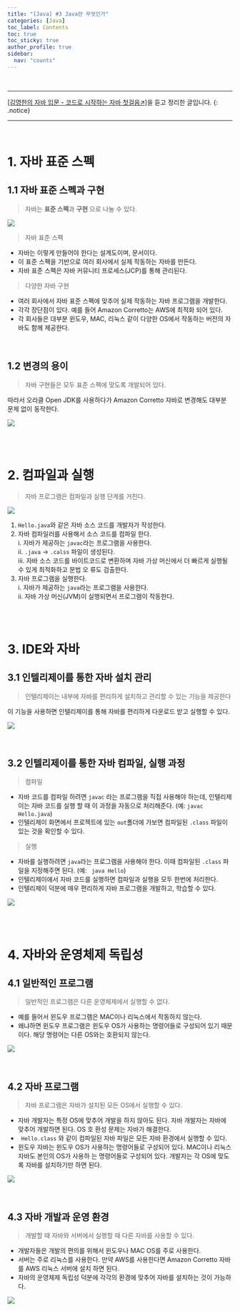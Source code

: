 ```yaml
---
title: "[Java] #3 Java란 무엇인가"
categories: [Java]
toc_label: Contents
toc: true
toc_sticky: true
author_profile: true
sidebar:
  nav: "counts"
---
```


<br>

---

[[김영한의 자바 입문 - 코드로 시작하는 자바 첫걸음↗️]](https://www.inflearn.com/course/%EA%B9%80%EC%98%81%ED%95%9C%EC%9D%98-%EC%9E%90%EB%B0%94-%EC%9E%85%EB%AC%B8)을 듣고 정리한 글입니다.
{: .notice}

---

<br>

# 1. 자바 표준 스펙

## 1.1 자바 표준 스펙과 구현

> 자바는 **표준 스펙**과 **구현** 으로 나눌 수 있다.

![](/assets/images/2024/2024-09-28-10-02-24.png)

> 자바 표준 스펙

- 자바는 이렇게 만들어야 한다는 설계도이며, 문서이다.
- 이 표준 스펙을 기반으로 여러 회사에서 실제 작동하는 자바를 만든다.
- 자바 표준 스펙은 자바 커뮤니티 프로세스(JCP)를 통해 관리된다.

> 다양한 자바 구현

- 여러 회사에서 자바 표준 스펙에 맞추어 실제 작동하는 자바 프로그램을 개발한다.
- 각각 장단점이 있다. 예를 들어 Amazon Corretto는 AWS에 최적화 되어 있다.
- 각 회사들은 대부분 윈도우, MAC, 리눅스 같이 다양한 OS에서 작동하는 버전의 자바도 함께 제공한다.

<br>

## 1.2 변경의 용이

> 자바 구현들은 모두 표준 스펙에 맞도록 개발되어 있다.

따라서 오라클 Open JDK를 사용하다가 Amazon
Corretto 자바로 변경해도 대부분 문제 없이 동작한다.

![](/assets/images/2024/2024-09-28-10-05-46.png)

<br><br>

# 2. 컴파일과 실행

> 자바 프로그램은 컴파일과 실행 단계를 거친다.

![](/assets/images/2024/2024-09-28-10-06-55.png)

1. `Hello.java`와 같은 자바 소스 코드를 개발자가 작성한다.
2. 자바 컴파일러를 사용해서 소스 코드를 컴파일 한다.<br>
   i. 자바가 제공하는 `javac`라는 프로그램을 사용한다.<br>
   ii. `.java` -> `.calss` 파일이 생성된다.<br>
   iii. 자바 소스 코드를 바이트코드로 변환하며 자바 가상 머신에서 더 빠르게 실행될 수 있게 최적화하고 문법 오
   류도 검출한다.
3. 자바 프로그램을 실행한다.<br>
   i. 자바가 제공하는 `java`라는 프로그램을 사용한다.<br>
   ii. 자바 가상 머신(JVM)이 실행되면서 프로그램이 작동한다.

<br><br>

# 3. IDE와 자바

## 3.1 인텔리제이를 통한 자바 설치 관리

> 인텔리제이는 내부에 자바를 편리하게 설치하고 관리할 수 있는 기능을 제공한다

이 기능을 사용하면 인텔리제이를 통해 자바를 편리하게 다운로드 받고 실행할 수 있다.

![](/assets/images/2024/2024-09-28-10-09-51.png)

<br>

## 3.2 인텔리제이를 통한 자바 컴파일, 실행 과정

> 컴파일

- 자바 코드를 컴파일 하려면 `javac` 라는 프로그램을 직접 사용해야 하는데, 인텔리제이는 자바 코드를 실행
  할 때 이 과정을 자동으로 처리해준다. (예: `javac Hello.java`)
- 인텔리제이 화면에서 프로젝트에 있는 `out`폴더에 가보면 컴파일된 `.class` 파일이 있는 것을 확인할 수 있다.

> 실행

- 자바를 실행하려면 `java`라는 프로그램을 사용해야 한다. 이때 컴파일된 `.class` 파일을 지정해주면 된다. (예: ` java Hello`)
- 인텔리제이에서 자바 코드를 실행하면 컴파일과 실행을 모두 한번에 처리한다.
- 인텔리제이 덕분에 매우 편리하게 자바 프로그램을 개발하고, 학습할 수 있다.

![](/assets/images/2024/2024-09-28-10-10-37.png)

<br><br>

# 4. 자바와 운영체제 독립성

## 4.1 일반적인 프로그램

> 일반적인 프로그램은 다른 운영체제에서 실행할 수 없다.

- 예를 들어서 윈도우 프로그램은 MAC이나 리눅스에서 작동하지 않는다.
- 왜냐하면 윈도우 프로그램은 윈도우 OS가 사용하는 명령어들로 구성되어 있기 때문이다. 해당 명령어는 다른
  OS와는 호환되지 않는다.

![](/assets/images/2024/2024-09-28-10-13-34.png)

<br>

## 4.2 자바 프로그램

> 자바 프로그램은 자바가 설치된 모든 OS에서 실행할 수 있다.

- 자바 개발자는 특정 OS에 맞추어 개발을 하지 않아도 된다. 자바 개발자는 자바에 맞추어 개발하면 된다. OS 호
  환성 문제는 자바가 해결한다.
- ` Hello.class` 와 같이 컴파일된 자바 파일은 모든 자바 환경에서 실행할 수 있다.
- 윈도우 자바는 윈도우 OS가 사용하는 명령어들로 구성되어 있다. MAC이나 리눅스 자바도 본인의 OS가 사용하
  는 명령어들로 구성되어 있다. 개발자는 각 OS에 맞도록 자바를 설치하기만 하면 된다.

![](/assets/images/2024/2024-09-28-10-14-24.png)

<br>

## 4.3 자바 개발과 운영 환경

> 개발할 때 자바와 서버에서 실행할 때 다른 자바를 사용할 수 있다.

- 개발자들은 개발의 편의를 위해서 윈도우나 MAC OS를 주로 사용한다.
- 서버는 주로 리눅스를 사용한다. 만약 AWS를 사용한다면 Amazon Corretto 자바를 AWS 리눅스 서버에 설치
  하면 된다.
- 자바의 운영체제 독립성 덕분에 각각의 환경에 맞추어 자바를 설치하는 것이 가능하다.

![](/assets/images/2024/2024-09-28-10-15-23.png)

<br>
